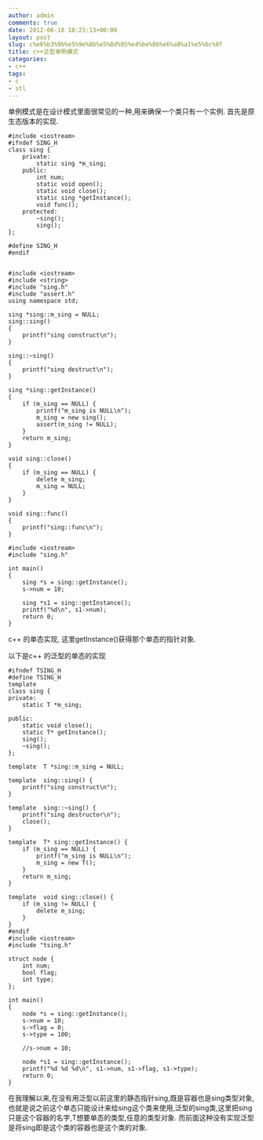 ```yaml
---
author: admin
comments: true
date: 2012-06-18 18:23:13+00:00
layout: post
slug: c%e6%b3%9b%e5%9e%8b%e5%8d%95%e4%be%8b%e6%a8%a1%e5%bc%8f
title: c++泛型单例模式
categories:
- c++
tags:
- c
- stl
---
```


单例模式是在设计模式里面很常见的一种,用来确保一个类只有一个实例. 首先是原生态版本的实现.


    #include <iostream>
    #ifndef SING_H
    class sing {
        private:
            static sing *m_sing;
        public:
            int num;
            static void open();
            static void close();
            static sing *getInstance();
            void func();
        protected:
            ~sing();
            sing();
    };

    #define SING_H
    #endif


    #include <iostream>
    #include <string>
    #include "sing.h"
    #include "assert.h"
    using namespace std;

    sing *sing::m_sing = NULL;
    sing::sing()
    {
        printf("sing construct\n");
    }

    sing::~sing()
    {
        printf("sing destruct\n");
    }

    sing *sing::getInstance()
    {
        if (m_sing == NULL) {
            printf("m_sing is NULL\n");
            m_sing = new sing();
            assert(m_sing != NULL);
        }
        return m_sing;
    }

    void sing::close()
    {
        if (m_sing == NULL) {
            delete m_sing;
            m_sing = NULL;
        }
    }

    void sing::func()
    {
        printf("sing::func\n");
    }

    #include <iostream>
    #include "sing.h"

    int main()
    {
        sing *s = sing::getInstance();
        s->num = 10;

        sing *s1 = sing::getInstance();
        printf("%d\n", s1->num);
        return 0;
    }

c++ 的单态实现, 这里getInstance()获得那个单态的指针对象.

以下是c++ 的泛型的单态的实现 

    #ifndef TSING_H
    #define TSING_H
    template 
    class sing {
    private:
        static T *m_sing;

    public:
        static void close();
        static T* getInstance();
        sing();
        ~sing();
    };

    template  T *sing::m_sing = NULL;

    template  sing::sing() {
        printf("sing construct\n");
    }

    template  sing::~sing() {
        printf("sing destructor\n");
        close();
    }

    template  T* sing::getInstance() {
        if (m_sing == NULL) {
            printf("m_sing is NULL\n");
            m_sing = new T();
        }
        return m_sing;
    }

    template  void sing::close() {
        if (m_sing != NULL) {
            delete m_sing;
        }
    }
    #endif
    #include <iostream>
    #include "tsing.h"

    struct node {
        int num;
        bool flag;
        int type;
    };

    int main()
    {
        node *s = sing::getInstance();
        s->num = 10;
        s->flag = 0;
        s->type = 100;
       
        //s->num = 10;

        node *s1 = sing::getInstance();
        printf("%d %d %d\n", s1->num, s1->flag, s1->type);
        return 0;
    }

在我理解以来,在没有用泛型以前这里的静态指针sing,既是容器也是sing类型对象,也就是说之前这个单态只能设计来给sing这个类来使用,泛型的sing类,这里把sing只是这个容器的名字,T想要单态的类型,任意的类型对象. 而前面这种没有实现泛型是将sing即是这个类的容器也是这个类的对象.
